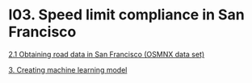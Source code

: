 # I03. Speed limit compliance in San Francisco


[ 2.1 Obtaining road data in San Francisco (OSMNX data set)](2.data_processing.ipynb#2.1_obtaining_road_data_in_san_francisco_(OSMNX_data_set))


[3. Creating machine learning model](deep_learning_model.ipynb##3._creating_machine_learning_model)


